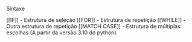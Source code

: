 Sintaxe

[[IF]] - Estrutura de seleção 
[[FOR]] - Estrutura de repetição
[[WHILE]] - Outra estrutura de repetição
[[MATCH CASE]] - Estrutura de múltiplas escolhas (A partir da versão 3.10 do python)